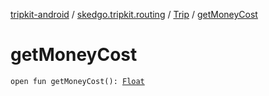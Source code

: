 [tripkit-android](../../index.md) / [skedgo.tripkit.routing](../index.md) / [Trip](index.md) / [getMoneyCost](./get-money-cost.md)

# getMoneyCost

`open fun getMoneyCost(): `[`Float`](https://kotlinlang.org/api/latest/jvm/stdlib/kotlin/-float/index.html)